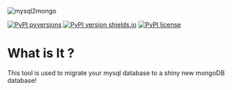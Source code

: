 ![mysql2mongo](https://raw.githubusercontent.com/hyperioxx/mysql2mongo/master/logo/image.png "mysql2mongo")

[![PyPI pyversions](https://img.shields.io/pypi/status/mysql2mongodb.svg)](https://pypi.org/project/mysql2mongodb/)
[![PyPI version shields.io](https://img.shields.io/pypi/v/mysql2mongodb.svg)](https://pypi.python.org/pypi/mysql2mongodb/)
[![PyPI license](https://img.shields.io/pypi/l/mysql2mongodb.svg)](https://pypi.python.org/pypi/mysql2mongodb/)


# What is It ?

This tool is used to migrate your mysql database to a shiny new mongoDB database! 